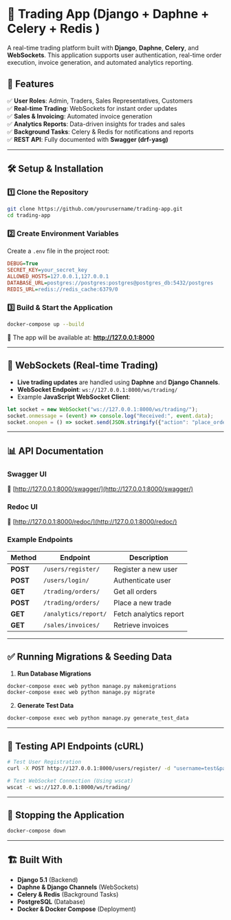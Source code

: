 # 🚀 Trading App (Django + Daphne + Celery + Redis )

A real-time trading platform built with **Django**, **Daphne**, **Celery**, and **WebSockets**. This application supports user authentication, real-time order execution, invoice generation, and automated analytics reporting.

## 📌 Features

✅ **User Roles**: Admin, Traders, Sales Representatives, Customers  
✅ **Real-time Trading**: WebSockets for instant order updates  
✅ **Sales & Invoicing**: Automated invoice generation  
✅ **Analytics Reports**: Data-driven insights for trades and sales  
✅ **Background Tasks**: Celery & Redis for notifications and reports  
✅ **REST API**: Fully documented with **Swagger (drf-yasg)**  

---

## 🛠️ Setup & Installation

### **1️⃣ Clone the Repository**
```bash
git clone https://github.com/yourusername/trading-app.git
cd trading-app
```

### **2️⃣ Create Environment Variables**
Create a `.env` file in the project root:
```ini
DEBUG=True
SECRET_KEY=your_secret_key
ALLOWED_HOSTS=127.0.0.1,127.0.0.1
DATABASE_URL=postgres://postgres:postgres@postgres_db:5432/postgres
REDIS_URL=redis://redis_cache:6379/0
```

### **3️⃣ Build & Start the Application**
```bash
docker-compose up --build
```
🚀 The app will be available at: **http://127.0.0.1:8000**

---

## 📡 WebSockets (Real-time Trading)

- **Live trading updates** are handled using **Daphne** and **Django Channels**.
- **WebSocket Endpoint**: `ws://127.0.0.1:8000/ws/trading/`
- Example **JavaScript WebSocket Client**:
```javascript
let socket = new WebSocket("ws://127.0.0.1:8000/ws/trading/");
socket.onmessage = (event) => console.log("Received:", event.data);
socket.onopen = () => socket.send(JSON.stringify({"action": "place_order", "order_id": 123}));
```

---

## 📊 API Documentation

### **Swagger UI**  
🔗 [http://127.0.0.1:8000/swagger/](http://127.0.0.1:8000/swagger/)

### **Redoc UI**  
🔗 [http://127.0.0.1:8000/redoc/](http://127.0.0.1:8000/redoc/)

### **Example Endpoints**
| Method | Endpoint | Description |
|--------|----------|-------------|
| **POST** | `/users/register/` | Register a new user |
| **POST** | `/users/login/` | Authenticate user |
| **GET** | `/trading/orders/` | Get all orders |
| **POST** | `/trading/orders/` | Place a new trade |
| **GET** | `/analytics/report/` | Fetch analytics report |
| **GET** | `/sales/invoices/` | Retrieve invoices |

---

## ✅ Running Migrations & Seeding Data

1. **Run Database Migrations**
```bash
docker-compose exec web python manage.py makemigrations
docker-compose exec web python manage.py migrate
```

2. **Generate Test Data**
```bash
docker-compose exec web python manage.py generate_test_data
```

---

## 🧪 Testing API Endpoints (cURL)

```bash
# Test User Registration
curl -X POST http://127.0.0.1:8000/users/register/ -d "username=test&password=123456"

# Test WebSocket Connection (Using wscat)
wscat -c ws://127.0.0.1:8000/ws/trading/
```

---

## 🛑 Stopping the Application
```bash
docker-compose down
```

---

## 🏗️ Built With

- **Django 5.1** (Backend)
- **Daphne & Django Channels** (WebSockets)
- **Celery & Redis** (Background Tasks)
- **PostgreSQL** (Database)
- **Docker & Docker Compose** (Deployment)


